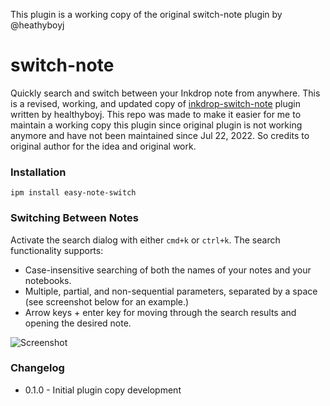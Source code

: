 This plugin is a working copy of the original switch-note plugin by @heathyboyj
# switch-note

Quickly search and switch between your Inkdrop note from anywhere. This is a revised, working, and updated copy of [inkdrop-switch-note](https://github.com/heathyboyj/inkdrop-switch-note) plugin written by healthyboyj. This repo was made to make it easier for me to maintain a working copy this plugin since original plugin is not working anymore and have not been maintained since Jul 22, 2022. So credits to original author for the idea and original work.

### Installation

```
ipm install easy-note-switch
```

### Switching Between Notes

Activate the search dialog with either `cmd+k` or `ctrl+k`. The search functionality supports:
 - Case-insensitive searching of both the names of your notes and your notebooks.
 - Multiple, partial, and non-sequential parameters, separated by a space (see screenshot below for an example.)
 - Arrow keys + enter key for moving through the search results and opening the desired note.

![Screenshot](https://i.imgur.com/DOp6XPi.png)

### Changelog

- 0.1.0 - Initial plugin copy development

